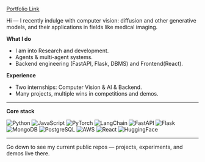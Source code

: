 [Portfolio Link](https://adonayportofolio.vercel.app/)

Hi — I recently indulge with computer vision: diffusion and other generative models, and their applications in fields like medical imaging.

**What I do**
- I am into Research and development.  
- Agents & multi-agent systems.  
- Backend engineering (FastAPI, Flask, DBMS) and Frontend(React).  

**Experience**
- Two internships: Computer Vision & AI & Backend.  
- Many projects, multiple wins in competitions and demos.  

---

**Core stack**

![Python](https://img.shields.io/badge/Python-3776AB?logo=python&logoColor=white) ![JavaScript](https://img.shields.io/badge/JavaScript-F7DF1E?logo=javascript&logoColor=black) ![PyTorch](https://img.shields.io/badge/PyTorch-EE4C2C?logo=pytorch&logoColor=white) ![LangChain](https://img.shields.io/badge/LangChain-121D33?logo=chainlink&logoColor=white) ![FastAPI](https://img.shields.io/badge/FastAPI-009688?logo=fastapi&logoColor=white) ![Flask](https://img.shields.io/badge/Flask-000000?logo=flask&logoColor=white) ![MongoDB](https://img.shields.io/badge/MongoDB-47A248?logo=mongodb&logoColor=white) ![PostgreSQL](https://img.shields.io/badge/PostgreSQL-4169E1?logo=postgresql&logoColor=white) ![AWS](https://img.shields.io/badge/AWS-FF9900?logo=amazon-aws&logoColor=white) ![React](https://img.shields.io/badge/React-61DAFB?logo=react&logoColor=black) ![HuggingFace](https://img.shields.io/badge/HuggingFace-FFCC00?logo=huggingface&logoColor=black)


---

Go down to see my current public repos — projects, experiments, and demos live there.

